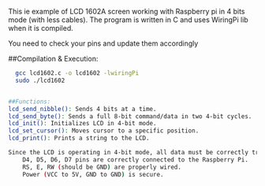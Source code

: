 This ie example of LCD 1602A screen working with Raspberry pi in 4 bits mode (with less cables). The program is written in C and uses WiringPi lib when it is compiled.

You need to check your pins and update them accordingly

##Compilation & Execution:

```Bash
  gcc lcd1602.c -o lcd1602 -lwiringPi
  sudo ./lcd1602


##Functions:
lcd_send_nibble(): Sends 4 bits at a time.
lcd_send_byte(): Sends a full 8-bit command/data in two 4-bit cycles.
lcd_init(): Initializes LCD in 4-bit mode.
lcd_set_cursor(): Moves cursor to a specific position.
lcd_print(): Prints a string to the LCD.

Since the LCD is operating in 4-bit mode, all data must be correctly transmitted over D4-D7. Double-check:
    D4, D5, D6, D7 pins are correctly connected to the Raspberry Pi.
    RS, E, RW (should be GND) are properly wired.
    Power (VCC to 5V, GND to GND) is secure.
